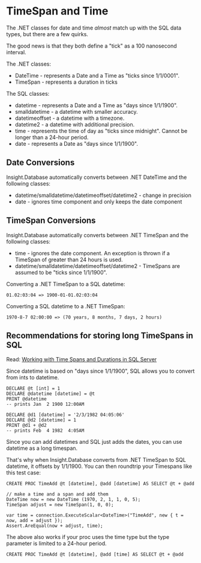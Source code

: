 # TimeSpan and Time #

The .NET classes for date and time *almost* match up with the SQL data types, but there are a few quirks.

The good news is that they both define a "tick" as a 100 nanosecond interval.

The .NET classes:

* DateTime - represents a Date and a Time as "ticks since 1/1/0001".
* TimeSpan - represents a duration in ticks

The SQL classes:

* datetime - represents a Date and a Time as "days since 1/1/1900".
* smalldatetime - a datetime with smaller accuracy.
* datetimeoffset - a datetime with a timezone.
* datetime2 - a datetime with additional precision.
* time - represents the time of day as "ticks since midnight". Cannot be longer than a 24-hour period.
* date - represents a Date as "days since 1/1/1900".

## Date Conversions ##

Insight.Database automatically converts between .NET DateTime and the following classes:

* datetime/smalldatetime/datetimeoffset/datetime2 - change in precision
* date - ignores time component and only keeps the date component

## TimeSpan Conversions ##

Insight.Database automatically converts between .NET TimeSpan and the following classes:

* time - ignores the date component. An exception is thrown if a TimeSpan of greater than 24 hours is used.
* datetime/smalldatetime/datetimeoffset/datetime2 - TimeSpans are assumed to be "ticks since 1/1/1900".

Converting a .NET TimeSpan to a SQL datetime:

	01.02:03:04 => 1900-01-01.02:03:04

Converting a SQL datetime to a .NET TimeSpan:

	1970-8-7 02:00:00 => (70 years, 8 months, 7 days, 2 hours)

## Recommendations for storing long TimeSpans in SQL ##

Read: [Working with Time Spans and Durations in SQL Server](http://www.sqlteam.com/article/working-with-time-spans-and-durations-in-sql-server])

Since datetime is based on "days since 1/1/1900", SQL allows you to convert from ints to datetime.

	DECLARE @t [int] = 1
	DECLARE @datetime [datetime] = @t
	PRINT @datetime
	-- prints Jan  2 1900 12:00AM

	DECLARE @d1 [datetime] = '2/3/1982 04:05:06'
	DECLARE @d2 [datetime] = 1
	PRINT @d1 + @d2
	-- prints Feb  4 1982  4:05AM

Since you can add datetimes and SQL just adds the dates, you can use datetime as a long timespan.

That's why when Insight.Database converts from .NET TimeSpan to SQL datetime, it offsets by 1/1/1900. You can then roundtrip your Timespans like this test case:

	CREATE PROC TimeAdd @t [datetime], @add [datetime] AS SELECT @t + @add

	// make a time and a span and add them
	DateTime now = new DateTime (1970, 2, 1, 1, 0, 5);
	TimeSpan adjust = new TimeSpan(1, 0, 0);

	var time = connection.ExecuteScalar<DateTime>("TimeAdd", new { t = now, add = adjust });
	Assert.AreEqual(now + adjust, time);

The above also works if your proc uses the time type but the type parameter is limited to a 24-hour period.

	CREATE PROC TimeAdd @t [datetime], @add [time] AS SELECT @t + @add

